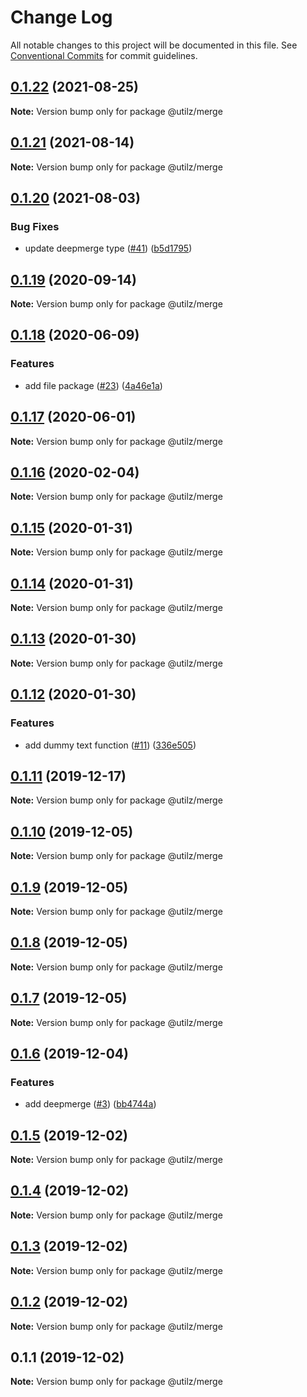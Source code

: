 # Change Log

All notable changes to this project will be documented in this file.
See [Conventional Commits](https://conventionalcommits.org) for commit guidelines.

## [0.1.22](https://github.com/devdigital/utilz/compare/@utilz/merge@0.1.21...@utilz/merge@0.1.22) (2021-08-25)

**Note:** Version bump only for package @utilz/merge





## [0.1.21](https://github.com/devdigital/utilz/compare/@utilz/merge@0.1.20...@utilz/merge@0.1.21) (2021-08-14)

**Note:** Version bump only for package @utilz/merge





## [0.1.20](https://github.com/devdigital/utilz/compare/@utilz/merge@0.1.19...@utilz/merge@0.1.20) (2021-08-03)


### Bug Fixes

* update deepmerge type ([#41](https://github.com/devdigital/utilz/issues/41)) ([b5d1795](https://github.com/devdigital/utilz/commit/b5d1795426f8a640122946683bb057a9bf208c11))





## [0.1.19](https://github.com/devdigital/utilz/compare/@utilz/merge@0.1.18...@utilz/merge@0.1.19) (2020-09-14)

**Note:** Version bump only for package @utilz/merge





## [0.1.18](https://github.com/devdigital/utilz/compare/@utilz/merge@0.1.17...@utilz/merge@0.1.18) (2020-06-09)


### Features

* add file package ([#23](https://github.com/devdigital/utilz/issues/23)) ([4a46e1a](https://github.com/devdigital/utilz/commit/4a46e1a3628e25667cc5c765ce7b982c61426093))





## [0.1.17](https://github.com/devdigital/utilz/compare/@utilz/merge@0.1.16...@utilz/merge@0.1.17) (2020-06-01)

**Note:** Version bump only for package @utilz/merge





## [0.1.16](https://github.com/devdigital/utilz/compare/@utilz/merge@0.1.15...@utilz/merge@0.1.16) (2020-02-04)

**Note:** Version bump only for package @utilz/merge





## [0.1.15](https://github.com/devdigital/utilz/compare/@utilz/merge@0.1.14...@utilz/merge@0.1.15) (2020-01-31)

**Note:** Version bump only for package @utilz/merge





## [0.1.14](https://github.com/devdigital/utilz/compare/@utilz/merge@0.1.13...@utilz/merge@0.1.14) (2020-01-31)

**Note:** Version bump only for package @utilz/merge





## [0.1.13](https://github.com/devdigital/utilz/compare/@utilz/merge@0.1.12...@utilz/merge@0.1.13) (2020-01-30)

**Note:** Version bump only for package @utilz/merge





## [0.1.12](https://github.com/devdigital/utilz/compare/@utilz/merge@0.1.11...@utilz/merge@0.1.12) (2020-01-30)


### Features

* add dummy text function ([#11](https://github.com/devdigital/utilz/issues/11)) ([336e505](https://github.com/devdigital/utilz/commit/336e505167d5a0c8ac863e22099b99c7a2d7b526))





## [0.1.11](https://github.com/devdigital/utilz/compare/@utilz/merge@0.1.10...@utilz/merge@0.1.11) (2019-12-17)

**Note:** Version bump only for package @utilz/merge





## [0.1.10](https://github.com/devdigital/utilz/compare/@utilz/merge@0.1.9...@utilz/merge@0.1.10) (2019-12-05)

**Note:** Version bump only for package @utilz/merge





## [0.1.9](https://github.com/devdigital/utilz/compare/@utilz/merge@0.1.8...@utilz/merge@0.1.9) (2019-12-05)

**Note:** Version bump only for package @utilz/merge





## [0.1.8](https://github.com/devdigital/utilz/compare/@utilz/merge@0.1.7...@utilz/merge@0.1.8) (2019-12-05)

**Note:** Version bump only for package @utilz/merge





## [0.1.7](https://github.com/devdigital/utilz/compare/@utilz/merge@0.1.6...@utilz/merge@0.1.7) (2019-12-05)

**Note:** Version bump only for package @utilz/merge





## [0.1.6](https://github.com/devdigital/utilz/compare/@utilz/merge@0.1.5...@utilz/merge@0.1.6) (2019-12-04)


### Features

* add deepmerge ([#3](https://github.com/devdigital/utilz/issues/3)) ([bb4744a](https://github.com/devdigital/utilz/commit/bb4744ac658a3ce60146dbce3b77c429f84e0312))





## [0.1.5](https://github.com/devdigital/utilz/compare/@utilz/merge@0.1.4...@utilz/merge@0.1.5) (2019-12-02)

**Note:** Version bump only for package @utilz/merge





## [0.1.4](https://github.com/devdigital/utilz/compare/@utilz/merge@0.1.3...@utilz/merge@0.1.4) (2019-12-02)

**Note:** Version bump only for package @utilz/merge





## [0.1.3](https://github.com/devdigital/utilz/compare/@utilz/merge@0.1.2...@utilz/merge@0.1.3) (2019-12-02)

**Note:** Version bump only for package @utilz/merge





## [0.1.2](https://github.com/devdigital/utilz/compare/@utilz/merge@0.1.1...@utilz/merge@0.1.2) (2019-12-02)

**Note:** Version bump only for package @utilz/merge





## 0.1.1 (2019-12-02)

**Note:** Version bump only for package @utilz/merge
